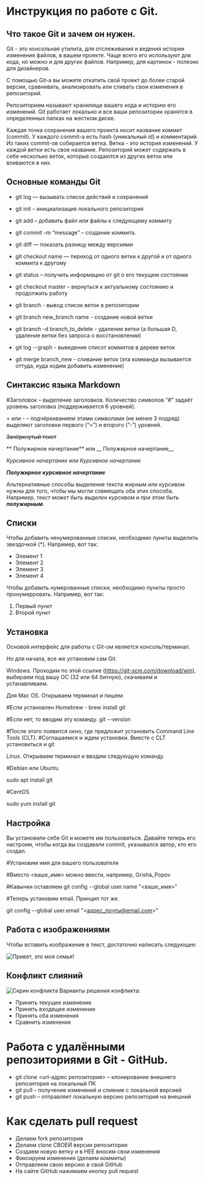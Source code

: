# Инструкция по работе с Git.

## Что такое Git и зачем он нужен.

Git - это консольная утилита, для отслеживания и ведения истории изменения файлов, в вашем проекте. Чаще всего его используют для кода, но можно и для других файлов. Например, для картинок - полезно для дизайнеров.

С помощью Git-a вы можете откатить свой проект до более старой версии, сравнивать, анализировать или сливать свои изменения в репозиторий.

Репозиторием называют хранилище вашего кода и историю его изменений. Git работает локально и все ваши репозитории хранятся в определенных папках на жестком диске.

Каждая точка сохранения вашего проекта носит название коммит (commit). У каждого commit-a есть hash (уникальный id) и комментарий. Из таких commit-ов собирается ветка. Ветка - это история изменений. У каждой ветки есть свое название. Репозиторий может содержать в себе несколько веток, которые создаются из других веток или вливаются в них.
## Основные команды Git
* git log — вызывать список действий и сохранений

* git init – инициализация локального репозитория

* git add – добавить файл или файлы к следующему коммиту

* git commit -m “message” – создание коммита.

* git diff — показать разницу между версиями

* git checkout name —  переход от одного ветки к другой и от одного коммита к другому

* git status – получить информацию от git о его текущем состоянии

* git checkout master – вернуться к актуальному состоянию и продолжить работу
* git branch - вывод список веток в репозитории
* git branch new_branch name - создание новой ветки
* git branch -d branch_to_delete - удаление ветки (а большая D, удаление ветки без запроса о восстановлении)
* git log --graph - выведение списот коммитов в дереве веток
* git merge branch_new - сливание веток (эта комманда вызывается оттуда, куда ходим добавить изменение)


## Синтаксис языка Markdown

#Заголовок – выделение заголовков. Количество символов “#” задаёт уровень заголовка 
(поддерживается 6 уровней).

= или - – подчёркиванием этими символами (не менее 3 подряд) выделяют заголовки первого 
(“=”) и второго (“-”) уровней.

 ~~Зачёркнутый текст~~

** Полужирное начертание** или __ Полужирное начертание__

 *Курсивное начертание* или _Курсивное начертание_

  ***Полужирное курсивное начертание***

Альтернативные способы выделения текста жирным или курсивом нужны для того, чтобы мы могли совмещать оба этих способа. Например, _текст может быть выделен курсивом и при этом быть **полужирным**_.
## Списки
Чтобы добавить ненумерованные списки, необходимо пункты выделить звездочкой (*). Например, вот так:
 * Элемент 1
 * Элемент 2
 * Элемент 3
 * Элемент 4

 Чтобы добавить нумерованные списки, необходимо пункты просто пронумерровать. Например, вот так:
 1. Первый пункт
 2. Второй пункт

  ## Установка

  Основой интерфейс для работы с Git-ом является консоль/терминал.

  Но для начала, все же установим сам Git.

  Windows. Проходим по этой ссылке (https://git-scm.com/download/win), выбираем под вашу ОС (32 или 64 битную), скачиваем и устанавливаем.

  
  Для Mac OS. Открываем терминал и пишем:

  #Если установлен Homebrew - brew install git

  #Если нет, то вводим эту команду. 
git --version

#После этого появится окно, где предложит установить Command Line Tools (CLT).
#Соглашаемся и ждем установки. Вместе с CLT установиться и git

Linux. Открываем терминал и вводим следующую команду.

#Debian или Ubuntu 

sudo apt install git

 #CentOS

sudo yum install git


  ## Настройка

  Вы установили себе Git и можете им пользоваться. Давайте теперь его настроим, чтобы когда вы создавали commit, указывался автор, кто его создал.

#Установим имя для вашего пользователя

#Вместо <ваше_имя> можно ввести, например, Grisha_Popov

#Кавычки оставляем
git config --global user.name "<ваше_имя>"

#Теперь установим email. Принцип тот же.

git config --global user.email "<адрес_почты@email.com>"
## Работа с изображениями
Чтобы вставить изображение в текст, достаточно написать следующее:

![Привет, это моя семья!](My-family_.jpg)


## Конфликт слияний
![Скрин конфликта](Konfl.jpg)
Варианты решения конфликта:
* Принять текущее изменение
* Принять входящее изменение
* Принять оба изменения
* Сравнить изменения

# Работа с удалёнными репозиториями в Git - GitHub.

* git clone <url-адрес репозитория> – клонирование внешнего репозитория на 
локальный ПК
* git pull – получение изменений и слияние с локальной версией
* git push – отправляет локальную версию репозитория на внешний
# Как сделать pull request
* Делаем fork репозитория 
* Делаем clone СВОЕЙ версии репозитория 
* Создаем новую ветку и в НЕЕ вносим свои изменения 
* Фиксируем изменения (делаем коммиты) 
* Отправляем свою версию в свой GitHub 
* На сайте GitHub нажимаем кнопку pull request